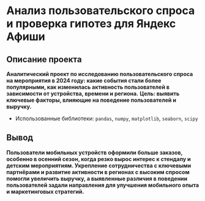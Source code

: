 # Анализ пользовательского спроса и проверка гипотез для Яндекс Афиши

## Описание проекта
**Аналитический проект по исследованию пользовательского спроса на мероприятия в 2024 году: какие события стали более популярными, как изменилась активность пользователей в зависимости от устройства, времени и региона.**
**Цель: выявить ключевые факторы, влияющие на поведение пользователей и выручку.**
- Использованные библиотеки: `pandas`, `numpy`, `matplotlib`, `seaborn`, `scipy`

## Вывод
**Пользователи мобильных устройств оформили больше заказов, особенно в осенний сезон, когда резко вырос интерес к стендапу и детским мероприятиям. Укрепление сотрудничества с ключевыми партнёрами и развитие активности в регионах с высоким спросом помогли увеличить выручку, а выявленные различия в поведении пользователей задали направления для улучшения мобильного опыта и маркетинговых стратегий.**
